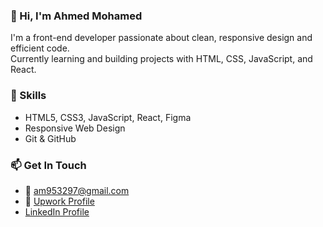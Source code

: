 ### 👋 Hi, I'm Ahmed Mohamed

I'm a front-end developer passionate about clean, responsive design and efficient code.  
Currently learning and building projects with HTML, CSS, JavaScript, and React.

### 🚀 Skills
- HTML5, CSS3, JavaScript, React, Figma
- Responsive Web Design
- Git & GitHub


### 📫 Get In Touch
- 📧 am953297@gmail.com
- 💼 [Upwork Profile](https://www.upwork.com/freelancers/~yourID)
- [LinkedIn Profile](https://www.linkedin.com/in/ahmed-mohamed-3044891b3/)
